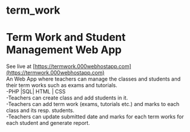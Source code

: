 # term_work
# Term Work and Student Management Web App
See live at [https://termwork.000webhostapp.com](https://termwork.000webhostapp.com)<br>
An Web App where teachers can manage the classes and students and their term works such as exams and tutorials.<br>
-PHP |SQL| HTML | CSS<br>
-Teachers can create class and add students in it.<br>
-Teachers can add term work (exams, tutorials etc.) and marks to each class and its resp. students.<br>
-Teachers can update submitted date and marks for each term works for each student and generate report.
